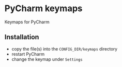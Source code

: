 # PyCharm keymaps
Keymaps for PyCharm

## Installation

* copy the file(s) into the `CONFIG_DIR/keymaps` directory
* restart PyCharm
* change the keymap under `Settings`

